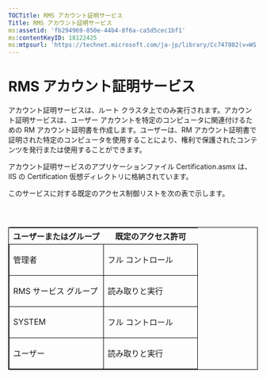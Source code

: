 ```yaml
---
TOCTitle: RMS アカウント証明サービス
Title: RMS アカウント証明サービス
ms:assetid: 'fb294969-850e-44b4-8f6a-ca5d5cec1bf1'
ms:contentKeyID: 18122425
ms:mtpsurl: 'https://technet.microsoft.com/ja-jp/library/Cc747802(v=WS.10)'
---
```


RMS アカウント証明サービス
==========================

アカウント証明サービスは、ルート クラスタ上でのみ実行されます。アカウント証明サービスは、ユーザー アカウントを特定のコンピュータに関連付けるための RM アカウント証明書を作成します。ユーザーは、RM アカウント証明書で証明された特定のコンピュータを使用することにより、権利で保護されたコンテンツを発行または使用することができます。

アカウント証明サービスのアプリケーションファイル Certification.asmx は、IIS の Certification 仮想ディレクトリに格納されています。

このサービスに対する既定のアクセス制御リストを次の表で示します。

###  

<p> </p>
<table style="border:1px solid black;">
<colgroup>
<col width="50%" />
<col width="50%" />
</colgroup>
<thead>
<tr class="header">
<th>ユーザーまたはグループ</th>
<th>既定のアクセス許可</th>
</tr>
</thead>
<tbody>
<tr class="odd">
<td style="border:1px solid black;"><p>管理者</p></td>
<td style="border:1px solid black;"><p>フル コントロール</p></td>
</tr>
<tr class="even">
<td style="border:1px solid black;"><p>RMS サービス グループ</p></td>
<td style="border:1px solid black;"><p>読み取りと実行</p></td>
</tr>
<tr class="odd">
<td style="border:1px solid black;"><p>SYSTEM</p></td>
<td style="border:1px solid black;"><p>フル コントロール</p></td>
</tr>
<tr class="even">
<td style="border:1px solid black;"><p>ユーザー</p></td>
<td style="border:1px solid black;"><p>読み取りと実行</p></td>
</tr>
</tbody>
</table>
